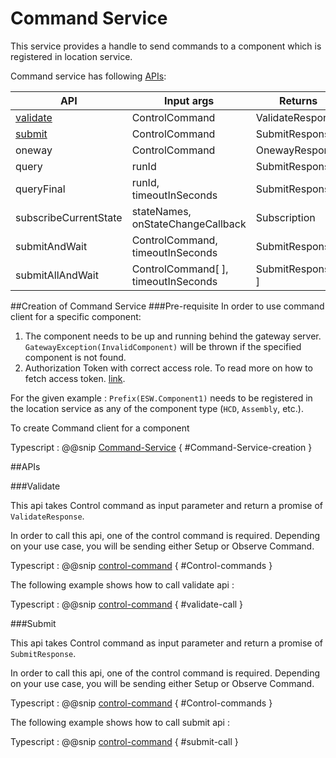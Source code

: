 # Command Service
This service provides a handle to send commands to a component which is registered in location service.

Command service has following [APIs](#apis):

|        API                |      Input args                       |          Returns                |     
| ------------------------- | ------------------------------------- | ----------------------------
| [validate](#validate)     |   ControlCommand                      |     ValidateResponse            |   
| [submit](#submit)           |   ControlCommand                      |     SubmitResponse              |                               
| oneway                    |   ControlCommand                      |     OnewayResponse              | 
| query                     |   runId                               |     SubmitResponse              |
| queryFinal                |   runId, timeoutInSeconds             |     SubmitResponse              |
| subscribeCurrentState     |   stateNames, onStateChangeCallback   |     Subscription                |
| submitAndWait             |   ControlCommand, timeoutInSeconds    |     SubmitResponse              |          
| submitAllAndWait          |   ControlCommand[ ], timeoutInSeconds |     SubmitResponse[ ]           |


##Creation of Command Service
###Pre-requisite
In order to use command client for a specific component:

  1. The component needs to be up and running behind the gateway server.
    `GatewayException(InvalidComponent)` will be thrown if the specified component is not found.
  2. Authorization Token with correct access role. 
     To read more on how to fetch access token. [link](../../aas/csw-aas-js.html).
          
For the given example : `Prefix(ESW.Component1)` needs to be registered in the location service as any of the component type (`HCD`, `Assembly`, etc.).

To create Command client for a component

Typescript
:   @@snip [Command-Service](../../../../../example/src/documentation/command/CommandExamples.ts) { #Command-Service-creation }

##APIs

###Validate

   This api takes Control command as input parameter and return a promise of `ValidateResponse`.
   
   In order to call this api, one of the control command is required. Depending on your use case, you will be sending either Setup or Observe Command.
   
Typescript
:   @@snip [control-command](../../../../../example/src/documentation/command/CommandExamples.ts) { #Control-commands }

  The following example shows how to call validate api :
   
Typescript
:   @@snip [control-command](../../../../../example/src/documentation/command/CommandExamples.ts) { #validate-call }

###Submit

   This api takes Control command as input parameter and return a promise of `SubmitResponse`.
   
   In order to call this api, one of the control command is required. Depending on your use case, you will be sending either Setup or Observe Command.
   
Typescript
:   @@snip [control-command](../../../../../example/src/documentation/command/CommandExamples.ts) { #Control-commands }

  The following example shows how to call submit api :
   
Typescript
:   @@snip [control-command](../../../../../example/src/documentation/command/CommandExamples.ts) { #submit-call }



